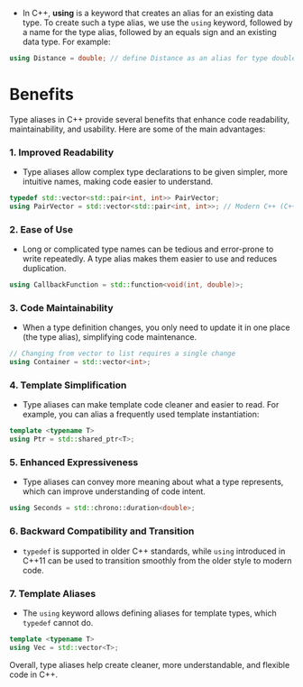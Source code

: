 - In C++, **using** is a keyword that creates an alias for an existing data type. To create such a type alias, we use the `using` keyword, followed by a name for the type alias, followed by an equals sign and an existing data type. For example:
```cpp
using Distance = double; // define Distance as an alias for type double
```
# Benefits
Type aliases in C++ provide several benefits that enhance code readability, maintainability, and usability. Here are some of the main advantages:

### 1. **Improved Readability**
   - Type aliases allow complex type declarations to be given simpler, more intuitive names, making code easier to understand.
   ```cpp
   typedef std::vector<std::pair<int, int>> PairVector;
   using PairVector = std::vector<std::pair<int, int>>; // Modern C++ (C++11 and later)
   ```

### 2. **Ease of Use**
   - Long or complicated type names can be tedious and error-prone to write repeatedly. A type alias makes them easier to use and reduces duplication.
   ```cpp
   using CallbackFunction = std::function<void(int, double)>;
   ```

### 3. **Code Maintainability**
   - When a type definition changes, you only need to update it in one place (the type alias), simplifying code maintenance.
   ```cpp
   // Changing from vector to list requires a single change
   using Container = std::vector<int>;
   ```

### 4. **Template Simplification**
   - Type aliases can make template code cleaner and easier to read. For example, you can alias a frequently used template instantiation:
   ```cpp
   template <typename T>
   using Ptr = std::shared_ptr<T>;
   ```

### 5. **Enhanced Expressiveness**
   - Type aliases can convey more meaning about what a type represents, which can improve understanding of code intent.
   ```cpp
   using Seconds = std::chrono::duration<double>;
   ```

### 6. **Backward Compatibility and Transition**
   - `typedef` is supported in older C++ standards, while `using` introduced in C++11 can be used to transition smoothly from the older style to modern code.

### 7. **Template Aliases**
   - The `using` keyword allows defining aliases for template types, which `typedef` cannot do.
   ```cpp
   template <typename T>
   using Vec = std::vector<T>;
   ```

Overall, type aliases help create cleaner, more understandable, and flexible code in C++.